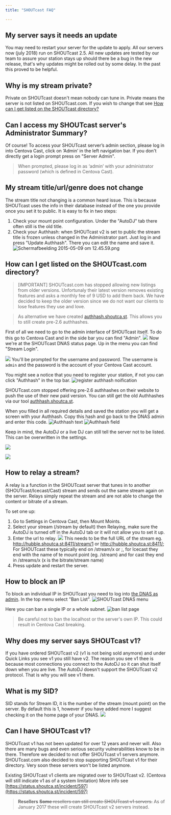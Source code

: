 ```yaml
---
title: "SHOUTcast FAQ"

---
```


## My server says it needs an update

You may need to restart your server for the update to apply. All our servers now (july 2018) run on SHOUTcast 2.5. All new updates are tested by our team to assure your station stays up should there be a bug in the new release, that's why updates might be rolled out by some delay. In the past this proved to be helpful.

## Why is my stream private?

Private on SHOUTcast doesn't mean nobody can tune in. Private means the server is not listed on SHOUTcast.com. If you wish to change that see [How can I get listed on the SHOUTcast directory?](https://docs.shoutca.st/docs/shoutcast-faq#how-can-i-get-listed-on-the-shoutcast-directory)

## Can I access my SHOUTcast server's Administrator Summary?

Of course! To access your SHOUTcast server’s admin section, please log in into Centova Cast, click on ‘Admin’ in the left navigation bar. If you don't directly get a login prompt press on "Server Admin".
> When prompted, please log in as ‘admin’ with your administrator password (which is defined in Centova Cast).


## My stream title/url/genre does not change

The stream title not changing is a common heard issue. This is because SHOUTcast uses the info in their database instead of the one you provide once you set it to public. It is easy to fix in two steps:

1) Check your mount point configuration. Under the "AutoDJ" tab there often still is the old title.
2) Check your Authhash: when SHOUTcast v2 is set to public the stream title is frozen unless changed in the Administrator part. Just log in and press "Update Authhash". There you can edit the name and save it.
![Schermafbeelding 2015-05-09 om 12.45.59.png](https://i.imgur.com/wJ2ec4K.png)

## How can I get listed on the SHOUTcast.com directory?

> [IMPORTANT] SHOUTcast.com has stopped allowing new listings from older versions. Unfortunaly their latest version removes existing features and asks a monthly fee of 9 USD to add them back. We have decided to keep the older version since we do not want our clients to lose features they use and love.

> As alternative we have created [authhash.shoutca.st](https://authhash.shoutca.st/). This allows you to still create pre-2.6 authhashes.

First of all we need to go to the admin interface of SHOUTcast itself. To do this go to Centova Cast and in the side bar you can find "Admin". 
![](https://images.shoutca.st/fef0d8e-Schermafbeelding_2016-07-27_om_12.03.24.png)
Now we're at the SHOUTcast DNAS status page. Up in the menu you can find "Stream Login".


![](https://images.shoutca.st/aa5f15b-Schermafbeelding_2016-07-27_om_12.04.34.png)
You'll be prompted for the username and password. The username is `admin` and the password is the account of your Centova Cast account.

You might see a notice that you need to register your station, if not you can click "Authhash" in the top bar.
![register authhash noification](https://images.shoutca.st/Screenshot%20from%202018-08-27%2011-30-06.png)

SHOUTcast.com stopped offering pre-2.6 authhashes on their website to push the use of their new paid version. You can still get the old Authhashes via our tool [authhash.shoutca.st](https://authhash.shoutca.st/).

When you filled in all required details and saved the station you will get a screen with your Authhash. Copy this hash and go back to the DNAS admin and enter this code.
![Authhash text](https://images.shoutca.st/Screenshot%20from%202018-08-27%2011-34-39.png)
![Authhash field](https://images.shoutca.st/Screenshot%20from%202018-08-27%2011-48-48.png)

Keep in mind, the AutoDJ or a live DJ can still tell the server not to be listed. This can be overwritten in the settings.

![](https://images.shoutca.st/7ec2315-Schermafbeelding_2016-07-27_om_12.11.33.png)

![](https://images.shoutca.st/0cc3859-Schermafbeelding_2016-07-27_om_12.06.32.png)


## How to relay a stream?

A relay is a function in the SHOUTcast server that tunes in to another (SHOUTcast/Icecast/Cast) stream and sends out the same stream again on the server. Relays simply repeat the stream and are not able to change the content or bitrate of a stream.

To set one up:
1) Go to Settings in Centova Cast, then Mount Moints. 
2) Select your stream (/stream by default) then Relaying, make sure the AutoDJ is turned off in the AutoDJ tab or it will not allow you to set it up.
3) Enter the url to relay. 
![](https://images.shoutca.st/JroErpTpRv2m1Jtb8eI1_Schermafbeelding%202015-10-17%20om%2018.33.15.png)
This needs to be the full URL of the stream eg. http://hubble.shoutca.st:8411/stream/1 or http://hubble.shoutca.st:8411/;
For SHOUTcast these typically end on  /stream/x or ;, for Icecast they end with the name of te mount point (eg. /stream) and for cast they end in /streams/x (x is the bitrate/stream name)
4) Press update and restart the server.

## How to block an IP

To block an individual IP in SHOUTcast you need to log into [the DNAS as admin](https://docs.shoutca.st/docs/cc-SHOUTcast-FAQ.html#can-i-access-my-shoutcast-server-s-administrator-summary). In the top menu select "Ban List".
![SHOUTcast DNAS menu](https://images.shoutca.st/Screenshot%20from%202018-07-30%2015-13-08.png)

Here you can ban a single IP or a whole subnet.
![ban list page](https://images.shoutca.st/Screenshot%20from%202018-07-30%2015-13-31.png)

> Be careful not to ban the localhost or the server's own IP. This could result in Centova Cast breaking.

## Why does my server says SHOUTcast v1?

If you have ordered SHOUTcast v2 (v1 is not being sold anymore) and under Quick Links you see v1 you still have v2. The reason you see v1 thee is because most connections you connect to the AutoDJ so it can shut itself down when you are live. The AutoDJ doesn't support the SHOUTcast v2 protocol. That is why you will see v1 there.

## What is my SID?

SID stands for Stream ID, it is the number of the stream (mount point) on the server. By default this is 1, however if you have added more I suggest checking it on the home page of your DNAS.
![](https://images.shoutca.st/pw499NjTsG4GOTrqsPAK_Schermafbeelding%202015-10-25%20om%2012.41.37.png)


## Can I have SHOUTcast v1?

SHOUTcast v1 has not been updated for over 12 years and never will. Also there are many bugs and even serious security vulnerabilities know to be in there. Therefore we decided to not offer SHOUTcast v1 servers anymore. 
SHOUTcast.com also decided to stop supporting SHOUTcast v1 for their directory. Very soon these servers won't be listed anymore.

Existing SHOUTcast v1 clients are migrated over to SHOUTcast v2. (Centova will still indicate v1 as of a system limitation) More info see [https://status.shoutca.st/incident/597](https://status.shoutca.st/incident/597)
> **Resellers**
> ~~**Some** resellers can still create SHOUTcast v1 servers.~~ As of January 2017 these will create SHOUTcast v2 servers instead.
